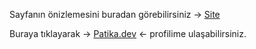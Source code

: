 Sayfanın önizlemesini buradan görebilirsiniz -> [Site](https://burakkalay.github.io/Kodluyoruz-FrontEnd/Bootstrap/Odev_1/index.html)

Buraya tıklayarak -> [Patika.dev](https://app.patika.dev/brkkly09) <- profilime ulaşabilirsiniz.
